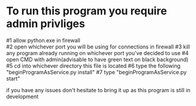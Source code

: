 <h1>To run this program you require admin privliges</h1>

#1 allow python.exe in firewall
<br>
#2 open whichever port you will be using for connections in firewall
#3 kill any program already running on whichever port you've decided to use
#4 open CMD with admin(advisable to have green text on black background)
#5 cd into whichever directory this file is located
#6 type the following "beginProgramAsService.py install"
#7 type "beginProgramAsService.py start"

if you have any issues don't hesitate to bring it up as this program is still in development
